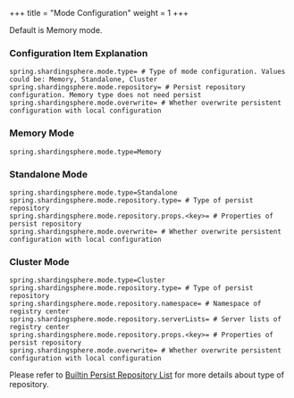 +++
title = "Mode Configuration"
weight = 1
+++

Default is Memory mode.

### Configuration Item Explanation

```properties
spring.shardingsphere.mode.type= # Type of mode configuration. Values could be: Memory, Standalone, Cluster
spring.shardingsphere.mode.repository= # Persist repository configuration. Memory type does not need persist
spring.shardingsphere.mode.overwrite= # Whether overwrite persistent configuration with local configuration
```

### Memory Mode

```properties
spring.shardingsphere.mode.type=Memory
```

### Standalone Mode

```properties
spring.shardingsphere.mode.type=Standalone
spring.shardingsphere.mode.repository.type= # Type of persist repository
spring.shardingsphere.mode.repository.props.<key>= # Properties of persist repository
spring.shardingsphere.mode.overwrite= # Whether overwrite persistent configuration with local configuration
```

### Cluster Mode

```properties
spring.shardingsphere.mode.type=Cluster
spring.shardingsphere.mode.repository.type= # Type of persist repository
spring.shardingsphere.mode.repository.namespace= # Namespace of registry center
spring.shardingsphere.mode.repository.serverLists= # Server lists of registry center
spring.shardingsphere.mode.repository.props.<key>= # Properties of persist repository
spring.shardingsphere.mode.overwrite= # Whether overwrite persistent configuration with local configuration
```

Please refer to [Builtin Persist Repository List](/en/user-manual/shardingsphere-jdbc/builtin-algorithm/metadata-repository/) for more details about type of repository.
